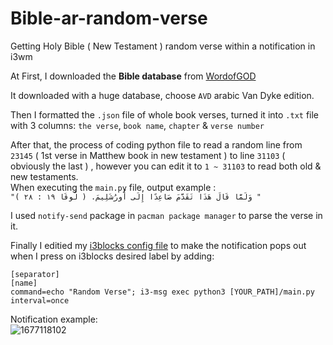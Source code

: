 # Bible-ar-random-verse
Getting Holy Bible ( New Testament ) random verse within a notification in i3wm

At First, I downloaded the **Bible database** from [WordofGOD](https://wordofgod.in/wog/2022/01/09/download-arabic-bible-database-and-software-modules-for-android-iphone-and-laptop/)

It downloaded with a huge database, choose `AVD` arabic Van Dyke edition.

Then I formatted the `.json` file of whole book verses, turned it into `.txt` file with 3 columns: 
`the verse`, `book name`, `chapter` & `verse number` 

After that, the process of coding python file to read a random line from `23145` ( 1st verse in Matthew book in new testament ) to line `31103` ( obviously the last ) , however you can edit it to `1 ~ 31103` to read both old & new testaments.\
When executing the `main.py` file, output example : \
`"وَلَمَّا قَالَ هَذَا تَقَدَّمَ صَاعِدًا إِلَى أُورُشَلِيمَ. ( لُوقَا ١٩ : ٢٨ ) "
`

I used `notify-send` package in `pacman package manager` to parse the verse in it.

Finally I editied my [i3blocks config file](https://github.com/MateBerg/my_i3wm_i3blocks_configs/blob/main/i3blocks/config) to make the notification pops out when I press on i3blocks desired label by adding:
 ```
 [separator]
[name]
command=echo "Random Verse"; i3-msg exec python3 [YOUR_PATH]/main.py
interval=once
 ```
 Notification example: \
 ![1677118102](https://user-images.githubusercontent.com/69548206/220806646-18876d9b-e7f9-45df-bb34-23697167fdd9.png)


 
 
